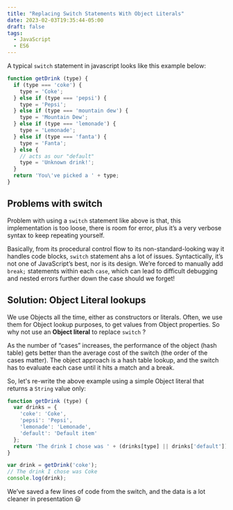 ```yaml
---
title: "Replacing Switch Statements With Object Literals"
date: 2023-02-03T19:35:44-05:00
draft: false
tags:
  - JavaScript
  - ES6
---
```


A typical `switch` statement in javascript looks like this example below: 

```javascript
function getDrink (type) {
  if (type === 'coke') {
    type = 'Coke';
  } else if (type === 'pepsi') {
    type = 'Pepsi';
  } else if (type === 'mountain dew') {
    type = 'Mountain Dew';
  } else if (type === 'lemonade') {
    type = 'Lemonade';
  } else if (type === 'fanta') {
    type = 'Fanta';
  } else {
    // acts as our "default"
    type = 'Unknown drink!';
  }
  return 'You\'ve picked a ' + type;
}
```

## Problems with switch

Problem with using a `switch` statement like above is that, this implementation is too loose, there is room for error, plus it’s a very verbose syntax to keep repeating yourself.

Basically, from its procedural control flow to its non-standard-looking way it handles code blocks, `switch` statement ahs a lot of issues. Syntactically, it’s not one of JavaScript’s best, nor is its design. We’re forced to manually add `break;` statements within each `case`, which can lead to difficult debugging and nested errors further down the case should we forget!

## Solution: Object Literal lookups

We use Objects all the time, either as constructors or literals. Often, we use them for Object lookup purposes, to get values from Object properties. So why not use an **Object literal** to replace `switch` ?

As the number of “cases” increases, the performance of the object (hash table) gets better than the average cost of the switch (the order of the cases matter). The object approach is a hash table lookup, and the switch has to evaluate each case until it hits a match and a break.

So, let's re-write the above example using a simple Object literal that returns a `String` value only:

```javascript
function getDrink (type) {
  var drinks = {
    'coke': 'Coke',
    'pepsi': 'Pepsi',
    'lemonade': 'Lemonade',
    'default': 'Default item'
  };
  return 'The drink I chose was ' + (drinks[type] || drinks['default']);
}

var drink = getDrink('coke');
// The drink I chose was Coke
console.log(drink);
```
We’ve saved a few lines of code from the switch, and the data is a lot cleaner in presentation 😃 